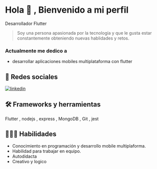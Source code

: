 
# Hola 👋 , Bienvenido a mi perfil

Desarrollador Flutter  

> Soy una persona apasionada por la tecnología y que le gusta estar constantemente obteniendo nuevas hablidades y retos.

### Actualmente me dedico a  
- desarrollar aplicaciones mobiles multiplataforma con flutter 
<!-- - aprendiendo sobre push y local notifications-->


## 🔗 Redes sociales

[![linkedin](https://img.shields.io/badge/linkedin-0A66C2?style=for-the-badge&logo=linkedin&logoColor=white)](https://www.linkedin.com/in/julio-david-grajales-paredes/)





## 🛠 Frameworks y herramientas

Flutter , nodejs , express  , MongoDB , Git , jest


## 👨🏻‍🚀 Habilidades

- Conocimiento en programación  y  desarrollo mobile multiplaforma. 
- Habilidad para trabajar en equipo.
- Autodidacta
- Creativo y logico 
